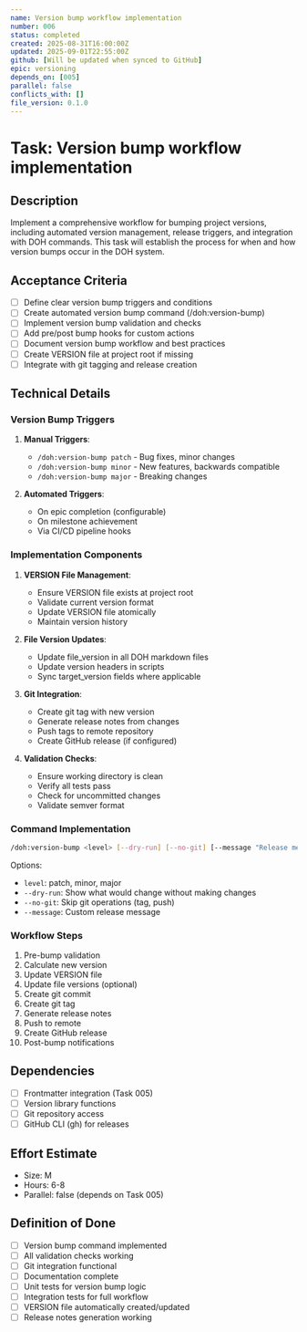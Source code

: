 ```yaml
---
name: Version bump workflow implementation
number: 006
status: completed
created: 2025-08-31T16:00:00Z
updated: 2025-09-01T22:55:00Z
github: [Will be updated when synced to GitHub]
epic: versioning
depends_on: [005]
parallel: false
conflicts_with: []
file_version: 0.1.0
---
```


# Task: Version bump workflow implementation

## Description
Implement a comprehensive workflow for bumping project versions, including automated version management, release triggers, and integration with DOH commands. This task will establish the process for when and how version bumps occur in the DOH system.

## Acceptance Criteria
- [ ] Define clear version bump triggers and conditions
- [ ] Create automated version bump command (/doh:version-bump)
- [ ] Implement version bump validation and checks
- [ ] Add pre/post bump hooks for custom actions
- [ ] Document version bump workflow and best practices
- [ ] Create VERSION file at project root if missing
- [ ] Integrate with git tagging and release creation

## Technical Details

### Version Bump Triggers
1. **Manual Triggers**:
   - `/doh:version-bump patch` - Bug fixes, minor changes
   - `/doh:version-bump minor` - New features, backwards compatible
   - `/doh:version-bump major` - Breaking changes

2. **Automated Triggers**:
   - On epic completion (configurable)
   - On milestone achievement
   - Via CI/CD pipeline hooks

### Implementation Components
1. **VERSION File Management**:
   - Ensure VERSION file exists at project root
   - Validate current version format
   - Update VERSION file atomically
   - Maintain version history

2. **File Version Updates**:
   - Update file_version in all DOH markdown files
   - Update version headers in scripts
   - Sync target_version fields where applicable

3. **Git Integration**:
   - Create git tag with new version
   - Generate release notes from changes
   - Push tags to remote repository
   - Create GitHub release (if configured)

4. **Validation Checks**:
   - Ensure working directory is clean
   - Verify all tests pass
   - Check for uncommitted changes
   - Validate semver format

### Command Implementation
```bash
/doh:version-bump <level> [--dry-run] [--no-git] [--message "Release message"]
```

Options:
- `level`: patch, minor, major
- `--dry-run`: Show what would change without making changes
- `--no-git`: Skip git operations (tag, push)
- `--message`: Custom release message

### Workflow Steps
1. Pre-bump validation
2. Calculate new version
3. Update VERSION file
4. Update file versions (optional)
5. Create git commit
6. Create git tag
7. Generate release notes
8. Push to remote
9. Create GitHub release
10. Post-bump notifications

## Dependencies
- [ ] Frontmatter integration (Task 005)
- [ ] Version library functions
- [ ] Git repository access
- [ ] GitHub CLI (gh) for releases

## Effort Estimate
- Size: M
- Hours: 6-8
- Parallel: false (depends on Task 005)

## Definition of Done
- [ ] Version bump command implemented
- [ ] All validation checks working
- [ ] Git integration functional
- [ ] Documentation complete
- [ ] Unit tests for version bump logic
- [ ] Integration tests for full workflow
- [ ] VERSION file automatically created/updated
- [ ] Release notes generation working